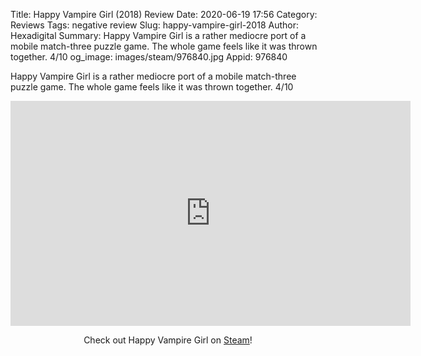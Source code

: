 Title: Happy Vampire Girl (2018) Review
Date: 2020-06-19 17:56
Category: Reviews
Tags: negative review
Slug: happy-vampire-girl-2018
Author: Hexadigital
Summary: Happy Vampire Girl is a rather mediocre port of a mobile match-three puzzle game. The whole game feels like it was thrown together. 4/10
og_image: images/steam/976840.jpg
Appid: 976840

Happy Vampire Girl is a rather mediocre port of a mobile match-three puzzle game. The whole game feels like it was thrown together. 4/10

<center><iframe src="https://www.youtube.com/embed/6kuOtY0qxQM?feature=oembed" allow="accelerometer; autoplay; encrypted-media; gyroscope; picture-in-picture" width="640" height="360" frameborder="0"></iframe>

Check out Happy Vampire Girl on [Steam](https://store.steampowered.com/app/976840/?curator_clanid=34633900)!</center>
